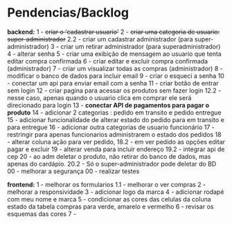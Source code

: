 # Pendencias/Backlog
**backend:**
1 - ~~criar o 'cadastrar usuario'~~
2 - ~~criar uma categoria de usuario: super-administrador~~
    2.2 - criar um cadastrar administrador (para super-administrador)
3 - criar um retirar administrador (para superadministrador)
4 - alterar senha
5 - criar uma exibição de mensagem ao usuario que tenta editar compra confirmada
6 - criar editar e excluir compra confirmada (administrador)
7 - criar um visualizar todas as compras (administrador)
8 - modificar o banco de dados para incluir email
9 - criar o esqueci a senha 
10 - conectar um api para enviar email com a senha 
11 - criar botão de entrar sem login
12 - criar pagina para acessar os produtos sem fazer login
    12.2 - nesse caso, apenas quando o usuario clica em comprar ele será direcionado para login
13 - **conectar API de pagamentos para pagar o produto** 
14 - adicionar 2 categorias : pedido em transito e pedido entregue
15 - adicionar funcionalidade de alterar estado do pedido para em transito e para entregue
16 - adicionar outra categorias de usuario funcionário
17 - restringir para apenas funcionarios administrarem o estado dos pedidos
18 - alterar coluna ação para ver pedido, 
    18.2 - em ver pedido as opções editar pagar e excluir
19 - alterar venda para incluir endereço
    19.2 - integrar api de cep
20 - ao adm deletar o produto, não retirar do banco de dados, mas apenas do cardápio. 
    20.2 - Só o super-administrador pode deletar do BD
00 - melhorar a segurança
00 - realizar testes

**frontend:**
1 - melhorar os formularios
    1.1 -  melhorar o ver compras
2 - melhorar a responsividade
3 - adicionar logo da marca
4 - adicionar rodapé com meu nome e marca
5 - condicionar as cores das celulas da coluna estado da tabela compras para verde, amarelo  e vermelho
6 - revisar os esquemas das cores
7 - 